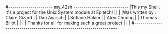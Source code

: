 #---------------------- my_42sh ---------------------------
|This my Shell, it's a project for the Unix System module at Epitech!|
|								     |
|Was written by : Claire Gizard					     |
|    	       	 Dan Ayasch					     |
|		 Sofiane Hakim					     |
|		 Alex Chuong					     |
|		 Thomas Billot					     |
|								     |
| Thanks for all for making such a great project		     |
| 	     							     |
#---------------------------------------------------------------------